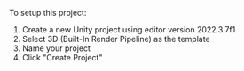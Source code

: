 To setup this project:

1. Create a new Unity project using editor version 2022.3.7f1
2. Select 3D (Built-In Render Pipeline) as the template
3. Name your project
4. Click "Create Project"

